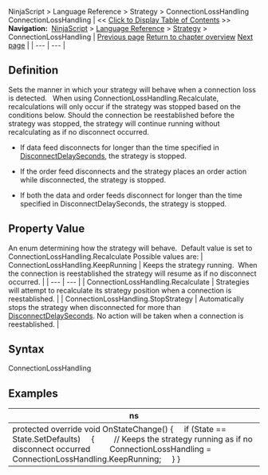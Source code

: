 ﻿
NinjaScript > Language Reference > Strategy > ConnectionLossHandling
ConnectionLossHandling
| << [Click to Display Table of Contents](connectionlosshandling.md) >> **Navigation:**     [NinjaScript](ninjascript.md) > [Language Reference](language_reference_wip.md) > [Strategy](strategy.md) > ConnectionLossHandling | [Previous page](closestrategy.md) [Return to chapter overview](strategy.md) [Next page](daystoload.md) |
| --- | --- |
## Definition
Sets the manner in which your strategy will behave when a connection loss is detected.
 
When using ConnectionLossHandling.Recalculate, recalculations will only occur if the strategy was stopped based on the conditions below. Should the connection be reestablished before the strategy was stopped, the strategy will continue running without recalculating as if no disconnect occurred.
- If data feed disconnects for longer than the time specified in [DisconnectDelaySeconds](disconnectdelayseconds.md), the strategy is stopped.

- If the order feed disconnects and the strategy places an order action while disconnected, the strategy is stopped.

- If both the data and order feeds disconnect for longer than the time specified in DisconnectDelaySeconds, the strategy is stopped.

## Property Value
An enum determining how the strategy will behave.  Default value is set to ConnectionLossHandling.Recalculate Possible values are:
| ConnectionLossHandling.KeepRunning | Keeps the strategy running.  When the connection is reestablished the strategy will resume as if no disconnect occurred. |
| --- | --- |
| ConnectionLossHandling.Recalculate | Strategies will attempt to recalculate its strategy position when a connection is reestablished. |
| ConnectionLossHandling.StopStrategy | Automatically stops the strategy when disconnected for more than [DisconnectDelaySeconds](disconnectdelayseconds.md). No action will be taken when a connection is reestablished. |

## Syntax
ConnectionLossHandling
 
## 
## Examples
| ns |
| --- |
| protected override void OnStateChange()  {      if (State == State.SetDefaults)      {          // Keeps the strategy running as if no disconnect occurred          ConnectionLossHandling = ConnectionLossHandling.KeepRunning;      } } |

